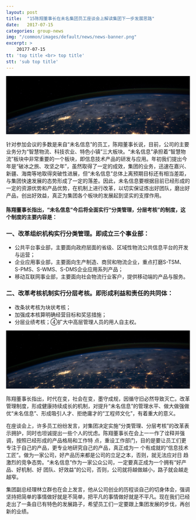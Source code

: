 ```yaml
---
layout: post
title:  "15陈翔董事长在未名集团员工座谈会上解读集团下一步发展思路"
date:   2017-07-15
categories: group-news
img: "/common/images/default/news/news-banner.png"
excerpt: >
    20177-07-15
tt: 'top title <br> top title'
stt: 'sub top title'
---
```



![陈翔董事长在会上解读了集团发展思路](/common/images/default/news/news-banner.png)


针对参加会议的多数是来自“未名信息”的员工，陈翔董事长说，目前，公司的主要业务分为“智慧物流、科技农业、特色小镇”三大板块。“未名信息”承担着“智慧物流”板块中非常重要的一个板块，即信息技术产品的研发与应用。年初我们提出今年是“破冰之旅、攻坚之年”，虽然取得了一定的成效，集团的业务，迅速在嘉兴、新疆、海南等地取得突破性进展，但“未名信息”总体上离预期目标还有相当差距，与集团快速发展的态势形成了一定的落差。因此，未名信息要根据目前已经形成的一定的资源优势和产品优势，在机制上进行改革，以切实保证炼出好团队，磨出好产品，创出好效益，真正为集团各个板块的发展起到坚实的支撑作用。

#### 陈翔董事长指出，“未名信息”今后将全面实行“分类管理，分层考核”的制度，这个制度的主要内容是：

### 一、改革组织机构实行分类管理。即成立三个事业部：
- 公共平台事业部，主要面向政府层面的省级、区域性物流公共信息平台的开发与运营；
- 企业应用事业部，主要面向生产制造、商贸和物流企业，重点打磨S-TSM、S-PMS、S-WMS、S-DMS企业应用系列产品；
- 移动互联网事业部，主要面向社会物流行业客户，提供移动端的产品与服务。

### 二、改革考核机制实行分层考核。即形成利益和责任的共同体：

- 改条状考核为块状考核；
- 加强成本核算明确经营目标和奖惩措施；
- 分层业绩考核；④扩大中高层管理人员的用人自主权。

![陈翔董事长在会上解读了集团发展思路](/common/images/default/news/news-banner.png)

陈翔董事长指出，时代在变，社会在变，墨守成规，因循守旧必然导致灭亡。改革管理制度，形成健康持续成长的机制，对提升“未名信息”的管理水平、做大做强做优“未名信息”、形成吸引人才、拒绝庸才的“工程师文化”，有着重大的意义。

在座谈会上，许多员工纷纷发言，对集团决定实施“分类管理、分层考核”的改革表示拥护，同时也坦诚提出一些个人的忧虑。陈翔董事长在会上一一作了诠释并强调，按照已经形成的产品格局和工作特 点，重设工作部门，目的是要让员工们更专注于自己的产品，更专业地研究自己的产品，真正成为一 个有成就的“信息技术工匠”。做为一家公司，好产品历来都是公司的立足之本，否则，就无法应对日 趋激烈的竞争态势。“未名信息”作为一家公众公司，一定要真正成为一个拥有“好产品、好机制、好 团队、好效益”的公司，否则，公司就将越做越小，路子就会越走越窄。

集团副总经理林立群也在会上发言，他从公司创业的历程谈自己的切身体会，强调坚持把简单的事情做好就是不简单，把平凡的事情做好就是不平凡。现在我们已经走出了一条自已有特色的发展路子，希望员工们一定要跟上集团发展的步伐，再创新的业绩。
